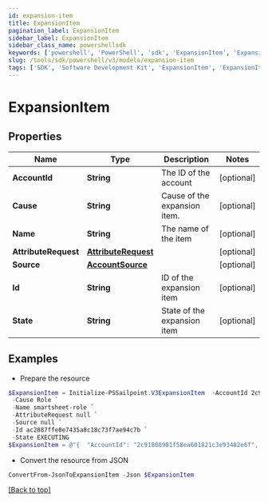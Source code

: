 ```yaml
---
id: expansion-item
title: ExpansionItem
pagination_label: ExpansionItem
sidebar_label: ExpansionItem
sidebar_class_name: powershellsdk
keywords: ['powershell', 'PowerShell', 'sdk', 'ExpansionItem', 'ExpansionItem'] 
slug: /tools/sdk/powershell/v3/models/expansion-item
tags: ['SDK', 'Software Development Kit', 'ExpansionItem', 'ExpansionItem']
---
```



# ExpansionItem

## Properties

Name | Type | Description | Notes
------------ | ------------- | ------------- | -------------
**AccountId** | **String** | The ID of the account | [optional] 
**Cause** | **String** | Cause of the expansion item. | [optional] 
**Name** | **String** | The name of the item | [optional] 
**AttributeRequest** | [**AttributeRequest**](attribute-request) |  | [optional] 
**Source** | [**AccountSource**](account-source) |  | [optional] 
**Id** | **String** | ID of the expansion item | [optional] 
**State** | **String** | State of the expansion item | [optional] 

## Examples

- Prepare the resource
```powershell
$ExpansionItem = Initialize-PSSailpoint.V3ExpansionItem  -AccountId 2c91808981f58ea601821c3e93482e6f `
 -Cause Role `
 -Name smartsheet-role `
 -AttributeRequest null `
 -Source null `
 -Id ac2887ffe0e7435a8c18c73f7ae94c7b `
 -State EXECUTING
$ExpansionItem = @"{  "AccountId": "2c91808981f58ea601821c3e93482e6f", "Cause": "Role", "Name": "smartsheet-role", "AttributeRequest": null, "Source": null, "Id": "ac2887ffe0e7435a8c18c73f7ae94c7b", "State": "EXECUTING" }"@
```

- Convert the resource from JSON
```powershell
ConvertFrom-JsonToExpansionItem -Json $ExpansionItem
```


[[Back to top]](#) 

